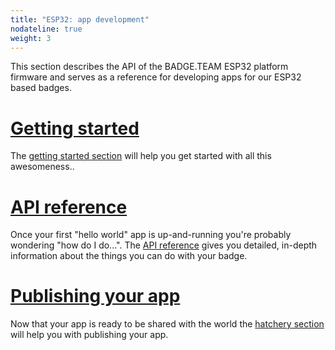 ```yaml
---
title: "ESP32: app development"
nodateline: true
weight: 3
---
```


This section describes the API of the BADGE.TEAM ESP32 platform firmware and serves as a reference for developing apps for our ESP32 based badges.

# [<i class="fa fa-question-circle" aria-hidden="true"></i> Getting started](getting-started)
The [getting started section](getting-started) will help you get started with all this awesomeness..

# [<i class="fa fa-book" aria-hidden="true"></i> API reference](api-reference)
Once your first "hello world" app is up-and-running you're probably wondering "how do I do...". The [API reference](api-reference) gives you detailed, in-depth information about the things you can do with your badge.

# [<i class="fa fa-upload" aria-hidden="true"></i> Publishing your app](/docs/hatchery)
Now that your app is ready to be shared with the world the [hatchery section](/docs/hatchery) will help you with publishing your app.
